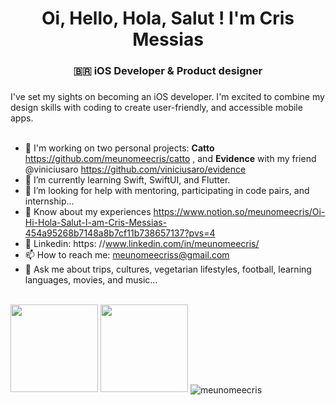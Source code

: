 <h1 align="center"> Oi, Hello, Hola, Salut ! I'm Cris Messias</h1>
<h3 align="center"> 🇧🇷 iOS Developer & Product designer </h3>
<h5></h5>I've set my sights on becoming an iOS developer. I'm excited to combine my design skills with coding to create user-friendly, and accessible mobile apps.</h5>
<br><br>

- 🔭 I'm working on two personal projects:  **Catto** https://github.com/meunomeecris/catto , and **Evidence** with my friend @viniciusaro https://github.com/viniciusaro/evidence
- 🌱 I’m currently learning Swift, SwiftUI, and Flutter.
- 🤔 I’m looking for help with mentoring, participating in code pairs, and internship...
- 📄 Know about my experiences https://www.notion.so/meunomeecris/Oi-Hi-Hola-Salut-I-am-Cris-Messias-454a95268b7148a8b7cf11b738657137?pvs=4
- 🔗 Linkedin: https: //www.linkedin.com/in/meunomeecris/
- 📫 How to reach me: meunomeecriss@gmail.com
- 💬 Ask me about trips, cultures, vegetarian lifestyles, football, learning languages, movies, and music...
<br>



 <div>
  <img height="140px" src="https://github-readme-stats.vercel.app/api?username=meunomeecris"/>
  <img height="140px" src="https://github-readme-stats.vercel.app/api/top-langs/?username=meunomeecris"/>
  <img align="center" src="https://github-readme-streak-stats.herokuapp.com/?user=meunomeecris&" alt="meunomeecris" />
</div> 

